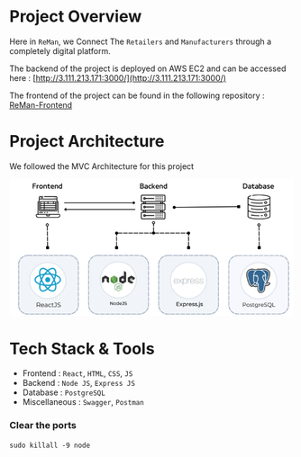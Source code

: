 # **Project Overview**

Here in `ReMan`, we Connect The `Retailers` and `Manufacturers` through a completely digital platform.


The backend of the project is deployed on AWS EC2 and can be accessed here : [http://3.111.213.171:3000/](http://3.111.213.171:3000/)

The frontend of the project can be found in the following repository : [ReMan-Frontend](https://github.com/Frost101/ReMan-Frontend)


# **Project Architecture**

We followed the MVC Architecture for this project

![](public/Architecture/architecture.png)

# **Tech Stack & Tools**

- Frontend : `React`, `HTML`, `CSS`, `JS`
- Backend : `Node JS`, `Express JS`
- Database : `PostgreSQL`
- Miscellaneous : `Swagger`, `Postman`

### Clear the ports
```
sudo killall -9 node
```

